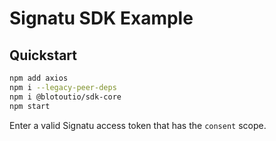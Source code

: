 # Signatu SDK Example


## Quickstart

```sh
npm add axios
npm i --legacy-peer-deps
npm i @blotoutio/sdk-core
npm start
```

Enter a valid Signatu access token that has the `consent` scope.
